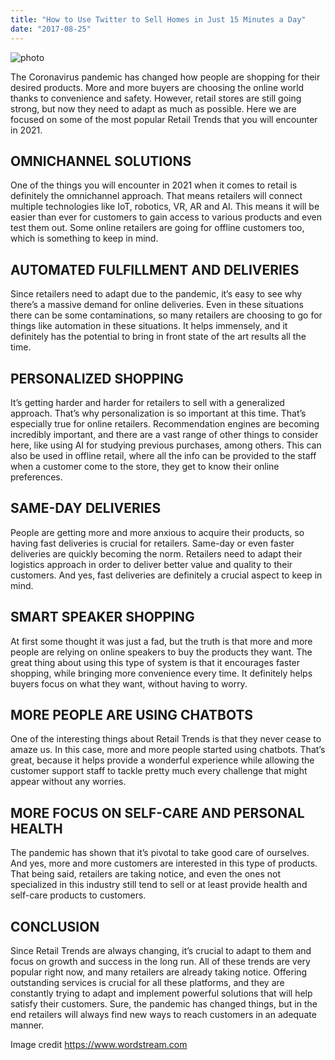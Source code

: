 ```yaml
---
title: "How to Use Twitter to Sell Homes in Just 15 Minutes a Day"
date: "2017-08-25"
---
```


![photo](ecommerce-trends-2021.png)

The Coronavirus pandemic has changed how people are shopping for their desired products. More and more buyers are choosing the online world thanks to convenience and safety. However, retail stores are still going strong, but now they need to adapt as much as possible. Here we are focused on some of the most popular Retail Trends that you will encounter in 2021.

## OMNICHANNEL SOLUTIONS

One of the things you will encounter in 2021 when it comes to retail is definitely the omnichannel approach. That means retailers will connect multiple technologies like IoT, robotics, VR, AR and AI. This means it will be easier than ever for customers to gain access to various products and even test them out. Some online retailers are going for offline customers too, which is something to keep in mind.

## AUTOMATED FULFILLMENT AND DELIVERIES

Since retailers need to adapt due to the pandemic, it’s easy to see why there’s a massive demand for online deliveries. Even in these situations there can be some contaminations, so many retailers are choosing to go for things like automation in these situations. It helps immensely, and it definitely has the potential to bring in front state of the art results all the time.

## PERSONALIZED SHOPPING

It’s getting harder and harder for retailers to sell with a generalized approach. That’s why personalization is so important at this time. That’s especially true for online retailers. Recommendation engines are becoming incredibly important, and there are a vast range of other things to consider here, like using AI for studying previous purchases, among others. This can also be used in offline retail, where all the info can be provided to the staff when a customer come to the store, they get to know their online preferences.

## SAME-DAY DELIVERIES

People are getting more and more anxious to acquire their products, so having fast deliveries is crucial for retailers. Same-day or even faster deliveries are quickly becoming the norm. Retailers need to adapt their logistics approach in order to deliver better value and quality to their customers. And yes, fast deliveries are definitely a crucial aspect to keep in mind.

## SMART SPEAKER SHOPPING

At first some thought it was just a fad, but the truth is that more and more people are relying on online speakers to buy the products they want. The great thing about using this type of system is that it encourages faster shopping, while bringing more convenience every time. It definitely helps buyers focus on what they want, without having to worry.

## MORE PEOPLE ARE USING CHATBOTS

One of the interesting things about Retail Trends is that they never cease to amaze us. In this case, more and more people started using chatbots. That’s great, because it helps provide a wonderful experience while allowing the customer support staff to tackle pretty much every challenge that might appear without any worries.

## MORE FOCUS ON SELF-CARE AND PERSONAL HEALTH

The pandemic has shown that it’s pivotal to take good care of ourselves. And yes, more and more customers are interested in this type of products. That being said, retailers are taking notice, and even the ones not specialized in this industry still tend to sell or at least provide health and self-care products to customers.

## CONCLUSION

Since Retail Trends are always changing, it’s crucial to adapt to them and focus on growth and success in the long run. All of these trends are very popular right now, and many retailers are already taking notice. Offering outstanding services is crucial for all these platforms, and they are constantly trying to adapt and implement powerful solutions that will help satisfy their customers. Sure, the pandemic has changed things, but in the end retailers will always find new ways to reach customers in an adequate manner.

Image credit https://www.wordstream.com

